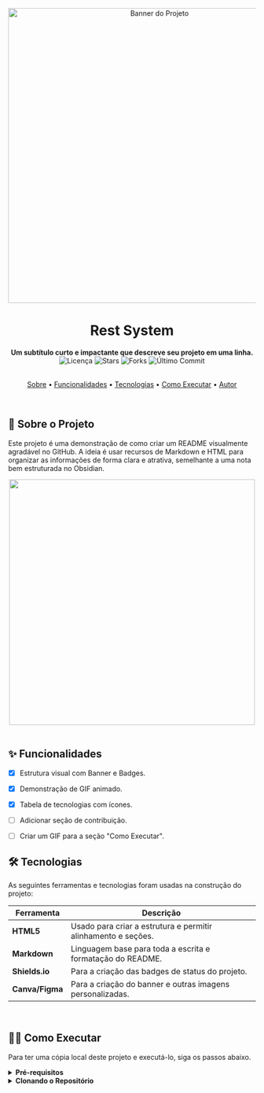 <div align="center">
  <img src="https://raw.githubusercontent.com/MicaelliMedeiros/micaellimedeiros/master/image/computer-illustration.png" alt="Banner do Projeto" width="600"/>
</div>

<div align="center">
  <h1>
    Rest System
  </h1>
  <strong>Um subtítulo curto e impactante que descreve seu projeto em uma linha.</strong>
</div>

<div align="center">
  <img src="https://img.shields.io/github/license/MicaelliMedeiros/README-Template?style=for-the-badge" alt="Licença">
  <img src="https://img.shields.io/github/stars/MicaelliMedeiros/README-Template?style=for-the-badge" alt="Stars">
  <img src="https://img.shields.io/github/forks/MicaelliMedeiros/README-Template?style=for-the-badge" alt="Forks">
  <img src="https://img.shields.io/github/last-commit/MicaelliMedeiros/README-Template?style=for-the-badge" alt="Último Commit">
</div>
<br>

<p align="center">
  <a href="#-sobre-o-projeto">Sobre</a> •
  <a href="#-funcionalidades">Funcionalidades</a> •
  <a href="#-tecnologias">Tecnologias</a> •
  <a href="#-como-executar">Como Executar</a> •
  <a href="#-autor">Autor</a>
</p>
<br>


## 🚀 Sobre o Projeto

Este projeto é uma demonstração de como criar um README visualmente agradável no GitHub. A ideia é usar recursos de Markdown e HTML para organizar as informações de forma clara e atrativa, semelhante a uma nota bem estruturada no Obsidian.

<div align="center">
  <img src="https://i.pinimg.com/originals/e4/26/70/e426702edf874b181aced1e2fa5c6cde.gif" width="500" />
</div>
<br>


## ✨ Funcionalidades

- [x] Estrutura visual com Banner e Badges.
- [x] Demonstração de GIF animado.
- [x] Tabela de tecnologias com ícones.
- [ ] Adicionar seção de contribuição.
- [ ] Criar um GIF para a seção "Como Executar".


## 🛠 Tecnologias

As seguintes ferramentas e tecnologias foram usadas na construção do projeto:

| Ferramenta | Descrição |
|-----------|----------------------------------------------------------------|
| **HTML5** | Usado para criar a estrutura e permitir alinhamento e seções.  |
| **Markdown**| Linguagem base para toda a escrita e formatação do README.   |
| **Shields.io**| Para a criação das badges de status do projeto.             |
| **Canva/Figma**| Para a criação do banner e outras imagens personalizadas.    |
<br>

## 👨‍💻 Como Executar

Para ter uma cópia local deste projeto e executá-lo, siga os passos abaixo.

<details>
  <summary><strong>Pré-requisitos</strong></summary>
  
  - Você vai precisar do [Git](https://git-scm.com) instalado na sua máquina.
  - É bom ter um editor de texto como o [VS Code](https://code.visualstudio.com/).

</details>

<details>
  <summary><strong>Clonando o Repositório</strong></summary>

  ```bash
  # Clone este repositório
  $ git clone [https://github.com/SEU_USUARIO/SEU_REPOSITORIO.git](https://github.com/SEU_USUARIO/SEU_REPOSITORIO.git)

  # Acesse a pasta do projeto no terminal/cmd
  $ cd SEU_REPOSITORIO
